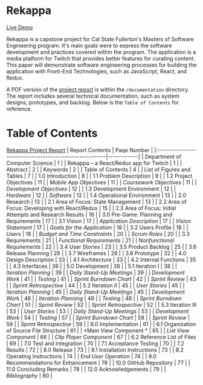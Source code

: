 # Rekappa 
[Live Demo](https://jasoneb.github.io/Rekappa/#/)

Rekappa is a capstone project for Cal State Fullerton's Masters of Software Engineering program. It's main goals were to express the software development and practices covered within the program. The application is a media platform for Twitch that provides better features for curating content. This paper will demonstrate software engineering processes for building the application with Front-End Technologies, such as JavaScript, React, and Redux.

A PDF version of the [project report](https://github.com/JasonEb/Rekappa/blob/master/documentation/597EbuengJasonProject_Report.pdf) is within the `/documentation` directory. The report includes several technical documentation, such as system designs, prototypes, and backlog. Below is the `Table of Contents` for reference.

# Table of Contents
[Rekappa Project Report](https://github.com/JasonEb/Rekappa/blob/master/documentation/597EbuengJasonProject_Report.pdf)
|                         Report Contents                  | Paqe Number |
|:---------------------------------------------------------|------------:|
| Department of Computer Science                           | 1           |
| Rekappa – a React/Redux app for Twitch                   | 1           |
| Abstract                                                 | 2           |
| Keywords                                                 | 2           |
| Table of Contents                                        | 4           |
| List of Figures and Tables                               | 7           |
| 1.0 Introduction                                         | 8           |
| 1.1 Problem Description                                  | 9           |
| 1.2 Project Objectives                                   | 11          |
| *Mobile App Objectives*                                    | 11          |
| *Coursework Objectives*                                    | 11          |
| *Development Objectives*                                   | 12          |
| 1.3 Development Environment                              | 12          |
| *Hardware*                                                 | 12          |
| *Software*                                                 | 12          |
| 1.4 Operational Environment                              | 13          |
| 2.0 Research                                             | 13          |
| 2.1 Area of Focus: State Management                      | 13          |
| 2.2 Area of Focus: Developing with React/Redux           | 15          |
| 2.3 Area of Focus: Initial Attempts and Research Results | 16          |
| 3.0 Pre-Game: Planning and Requirements                  | 17          |
| 3.1 Vision                                               | 17          |
| *Application Description*                                  | 17          |
| *Vision Statement*                                         | 17          |
| *Goals for the Application*                                | 18          |
| 3.2 Users Profile                                        | 18          |
| *Users*                                                    | 18          |
| *Budget and Time Constraints*                              | 20          |
| *Scrum Roles*                                              | 20          |
| 3.3 Requirements                                         | 21          |
| *Functional Requirements*                                  | 21          |
| *Nonfunctional Requirements*                               | 22          |
| 3.4 User Stories                                         | 23          |
| 3.5 Product Backlog                                      | 25          |
| 3.6 Release Planning                                     | 28          |
| 3.7 Wireframes                                           | 29          |
| 3.8 Prototype                                            | 32          |
| 4.0 Design Description                                   | 33          |
| 4.1 Architecture                                         | 33          |
| 4.2 Internal Functions                                   | 35          |
| 4.3 Interfaces                                           | 36          |
| 5.0 Development                                          | 38          |
| 5.1 Iteration I                                          | 38          |
| *Iteration Planning*                                       | 39          |
| *Daily Stand-Up Meetings*                                  | 39          |
| *Development Work*                                         | 41          |
| *Testing*                                                  | 41          |
| *Sprint Burndown Chart*                                    | 42          |
| *Sprint Review*                                            | 43          |
| *Sprint Retrospective*                                     | 44          |
| 5.2 Iteration II                                         | 45          |
| *User Stories*                                             | 45          |
| *Iteration Planning*                                       | 45          |
| *Daily Stand-Up Meetings*                                  | 45          |
| *Development Work*                                         | 46          |
| *Iteration Planning*                                       | 48          |
| *Testing*                                                  | 48          |
| *Sprint Burndown Chart*                                    | 51          |
| *Sprint Review*                                            | 52          |
| *Sprint Retrospective*                                     | 52          |
| 5.3 Iteration III                                        | 53          |
| *User Stories*                                             | 53          |
| *Daily Stand-Up Meetings*                                  | 53          |
| *Development Work*                                         | 54          |
| *Testing*                                                  | 57          |
| *Sprint Burndown Chart*                                    | 58          |
| *Sprint Review*                                            | 59          |
| *Sprint Retrospective*                                     | 59          |
| 6.0 Implementation                                       | 61          |
| 6.1 Organization of Source File Structure                | 61          |
| *Main View Component *                                     | 65          |
| *List View Component*                                      | 66          |
| *Clip Player Component*                                    | 67          |
| 6.2 Reference List of Files                              | 69          |
| 7.0 Test and Integration                                 | 70          |
| 7.1 Acceptance Testing                                   | 70          |
| 7.2 Results                                              | 72          |
| 8.0 Release                                              | 73          |
| 8.1 Installation Instructions                            | 73          |
| 8.2 Operating Instructions                               | 74          |
| *End User Operation*                                       | 74          |
| 9.0 Recommendations for Enhancement                      | 76          |
| 10.0 GitHub Repository                                   | 77          |
| 11.0 Concluding Remarks                                  | 78          |
| 12.0 Acknowledgements                                    | 79          |
| *Bibliography*                                             | 80          |

